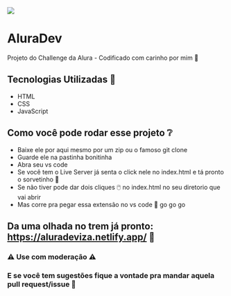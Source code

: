 <img src = "https://user-images.githubusercontent.com/79534537/151362509-c45d822e-cf66-47ed-b722-6102ebcb781c.png">

# AluraDev 

Projeto do Challenge da Alura - Codificado com carinho por mim 💙

## Tecnologias Utilizadas 🌟
* HTML
* CSS
* JavaScript

## Como você pode rodar esse projeto ❔
* Baixe ele por aqui mesmo por um zip ou o famoso git clone
* Guarde ele na pastinha bonitinha
* Abra seu vs code 
* Se você tem o Live Server já senta o click nele no index.html e tá pronto o sorvetinho 🍦
* Se não tiver pode dar dois cliques 🖱️ no index.html no seu diretorio que vai abrir
* Mas corre pra pegar essa extensão no vs code 🎽 go go go


## Da uma olhada no trem já pronto: https://aluradeviza.netlify.app/  👀

### ⚠️ Use com moderação ⚠️
### E se você tem sugestões fique a vontade pra mandar aquela pull request/issue 🤙

